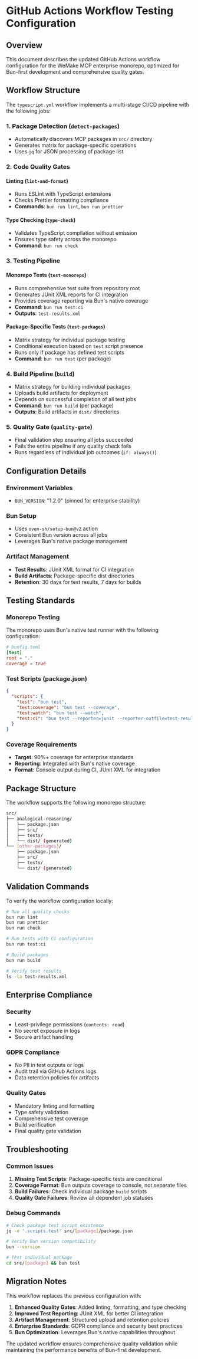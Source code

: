 # GitHub Actions Workflow Testing Configuration

## Overview

This document describes the updated GitHub Actions workflow configuration for the WeMake MCP enterprise monorepo,
optimized for Bun-first development and comprehensive quality gates.

## Workflow Structure

The `typescript.yml` workflow implements a multi-stage CI/CD pipeline with the following jobs:

### 1. Package Detection (`detect-packages`)

- Automatically discovers MCP packages in `src/` directory
- Generates matrix for package-specific operations
- Uses `jq` for JSON processing of package list

### 2. Code Quality Gates

#### Linting (`lint-and-format`)

- Runs ESLint with TypeScript extensions
- Checks Prettier formatting compliance
- **Commands**: `bun run lint`, `bun run prettier`

#### Type Checking (`type-check`)

- Validates TypeScript compilation without emission
- Ensures type safety across the monorepo
- **Command**: `bun run check`

### 3. Testing Pipeline

#### Monorepo Tests (`test-monorepo`)

- Runs comprehensive test suite from repository root
- Generates JUnit XML reports for CI integration
- Provides coverage reporting via Bun's native coverage
- **Command**: `bun run test:ci`
- **Outputs**: `test-results.xml`

#### Package-Specific Tests (`test-packages`)

- Matrix strategy for individual package testing
- Conditional execution based on `test` script presence
- Runs only if package has defined test scripts
- **Command**: `bun run test` (per package)

### 4. Build Pipeline (`build`)

- Matrix strategy for building individual packages
- Uploads build artifacts for deployment
- Depends on successful completion of all test jobs
- **Command**: `bun run build` (per package)
- **Outputs**: Build artifacts in `dist/` directories

### 5. Quality Gate (`quality-gate`)

- Final validation step ensuring all jobs succeeded
- Fails the entire pipeline if any quality check fails
- Runs regardless of individual job outcomes (`if: always()`)

## Configuration Details

### Environment Variables

- `BUN_VERSION`: "1.2.0" (pinned for enterprise stability)

### Bun Setup

- Uses `oven-sh/setup-bun@v2` action
- Consistent Bun version across all jobs
- Leverages Bun's native package management

### Artifact Management

- **Test Results**: JUnit XML format for CI integration
- **Build Artifacts**: Package-specific dist directories
- **Retention**: 30 days for test results, 7 days for builds

## Testing Standards

### Monorepo Testing

The monorepo uses Bun's native test runner with the following configuration:

```toml
# bunfig.toml
[test]
root = "."
coverage = true
```

### Test Scripts (package.json)

```json
{
  "scripts": {
    "test": "bun test",
    "test:coverage": "bun test --coverage",
    "test:watch": "bun test --watch",
    "test:ci": "bun test --reporter=junit --reporter-outfile=test-results.xml --coverage"
  }
}
```

### Coverage Requirements

- **Target**: 90%+ coverage for enterprise standards
- **Reporting**: Integrated with Bun's native coverage
- **Format**: Console output during CI, JUnit XML for integration

## Package Structure

The workflow supports the following monorepo structure:

```sh
src/
├── analogical-reasoning/
│   ├── package.json
│   ├── src/
│   ├── tests/
│   └── dist/ (generated)
└── [other-packages]/
    ├── package.json
    ├── src/
    ├── tests/
    └── dist/ (generated)
```

## Validation Commands

To verify the workflow configuration locally:

```bash
# Run all quality checks
bun run lint
bun run prettier
bun run check

# Run tests with CI configuration
bun run test:ci

# Build packages
bun run build

# Verify test results
ls -la test-results.xml
```

## Enterprise Compliance

### Security

- Least-privilege permissions (`contents: read`)
- No secret exposure in logs
- Secure artifact handling

### GDPR Compliance

- No PII in test outputs or logs
- Audit trail via GitHub Actions logs
- Data retention policies for artifacts

### Quality Gates

- Mandatory linting and formatting
- Type safety validation
- Comprehensive test coverage
- Build verification
- Final quality gate validation

## Troubleshooting

### Common Issues

1. **Missing Test Scripts**: Package-specific tests are conditional
2. **Coverage Format**: Bun outputs coverage to console, not separate files
3. **Build Failures**: Check individual package `build` scripts
4. **Quality Gate Failures**: Review all dependent job statuses

### Debug Commands

```bash
# Check package test script existence
jq -e '.scripts.test' src/[package]/package.json

# Verify Bun version compatibility
bun --version

# Test individual package
cd src/[package] && bun test
```

## Migration Notes

This workflow replaces the previous configuration with:

1. **Enhanced Quality Gates**: Added linting, formatting, and type checking
2. **Improved Test Reporting**: JUnit XML for better CI integration
3. **Artifact Management**: Structured upload and retention policies
4. **Enterprise Standards**: GDPR compliance and security best practices
5. **Bun Optimization**: Leverages Bun's native capabilities throughout

The updated workflow ensures comprehensive quality validation while maintaining the performance benefits of Bun-first
development.
